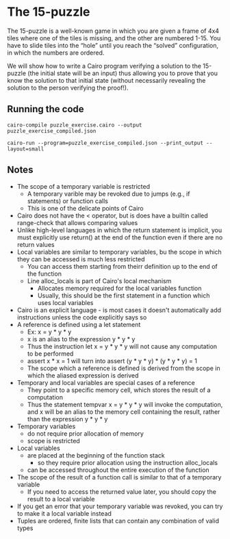 # The 15-puzzle

The 15-puzzle is a well-known game in which you are given a frame of 4x4 tiles where one of the tiles is missing, and the other are numbered 1-15. You have to slide tiles into the “hole” until you reach the “solved” configuration, in which the numbers are ordered.

We will show how to write a Cairo program verifying a solution to the 15-puzzle (the initial state will be an input) thus allowing you to prove that you know the solution to that initial state (without necessarily revealing the solution to the person verifying the proof!).

## Running the code

```
cairo-compile puzzle_exercise.cairo --output puzzle_exercise_compiled.json
```

```
cairo-run --program=puzzle_exercise_compiled.json --print_output --layout=small
```

## Notes

+ The scope of a temporary variable is restricted
    + A temporary varible may be revoked due to jumps (e.g., if statements) or function calls
    + This is one of the delicate points of Cairo
+ Cairo does not have the < operator, but is does have a builtin called range-check that allows comparing values
+ Unlike high-level languages in which the return statement is implicit, you must explicitly use return() at the end of the function even if there are no return values
+ Local variables are similar to temporary variables, bu the scope in which they can be accessed is much less restricted
    + You can access them starting from theirr definition up to the end of the function
    + Line alloc_locals is part of Cairo's local mechanism
        + Allocates memory required for the local variables function 
        + Usually, this should be the first statement in a function which uses local variables
+ Cairo is an explicit language - is most cases it doesn't automatically add instructions unless the code explicitly says so
+ A reference is defined using a let statement
    + Ex: x = y * y * y
    + x is an alias to the expression y * y * y
    + Thus the instruction let x = y * y * y will not cause any computation to be performed
    + assert x * x = 1 will turn into assert (y * y * y) * (y * y * y) = 1
    + The scope which a reference is defined is derived from the scope in which the aliased expression is derived
+ Temporary and local variables are special cases of a reference
    + They point to a specific memory cell, which stores the result of a computation
    + Thus the statement tempvar x = y * y * y will invoke the computation, and x will be an alias to the memory cell containing the result, rather than the expression y * y * y
+ Temporary variables 
    + do not require prior allocation of memory
    + scope is restricted
+ Local variables 
    + are placed at the beginning of the function stack
        + so they require prior allocation using the instruction alloc_locals 
    + can be accessed throughout the entire execution of the function
+ The scope of the result of a function call is similar to that of a temporary variable
    + If you need to access the returned value later, you should copy the result to a local variable
+ If you get an error that your temporary variable was revoked, you can try to make it a local variable instead
+ Tuples are ordered, finite lists that can contain any combination of valid types